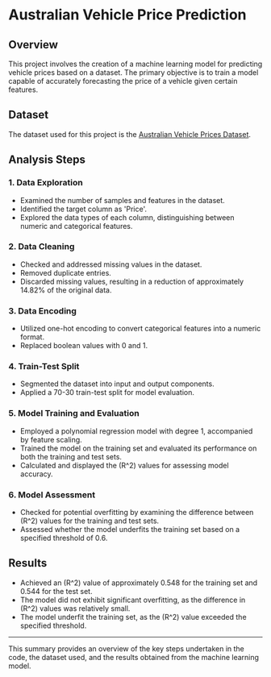 # Australian Vehicle Price Prediction

## Overview
This project involves the creation of a machine learning model for predicting vehicle prices based on a dataset. The primary objective is to train a model capable of accurately forecasting the price of a vehicle given certain features.

## Dataset
The dataset used for this project is the [Australian Vehicle Prices Dataset](https://www.kaggle.com/datasets/nelgiriyewithana/australian-vehicle-prices/).

## Analysis Steps

### 1. Data Exploration
- Examined the number of samples and features in the dataset.
- Identified the target column as 'Price'.
- Explored the data types of each column, distinguishing between numeric and categorical features.

### 2. Data Cleaning
- Checked and addressed missing values in the dataset.
- Removed duplicate entries.
- Discarded missing values, resulting in a reduction of approximately 14.82% of the original data.

### 3. Data Encoding
- Utilized one-hot encoding to convert categorical features into a numeric format.
- Replaced boolean values with 0 and 1.

### 4. Train-Test Split
- Segmented the dataset into input and output components.
- Applied a 70-30 train-test split for model evaluation.

### 5. Model Training and Evaluation
- Employed a polynomial regression model with degree 1, accompanied by feature scaling.
- Trained the model on the training set and evaluated its performance on both the training and test sets.
- Calculated and displayed the \(R^2\) values for assessing model accuracy.

### 6. Model Assessment
- Checked for potential overfitting by examining the difference between \(R^2\) values for the training and test sets.
- Assessed whether the model underfits the training set based on a specified threshold of 0.6.

## Results
- Achieved an \(R^2\) value of approximately 0.548 for the training set and 0.544 for the test set.
- The model did not exhibit significant overfitting, as the difference in \(R^2\) values was relatively small.
- The model  underfit the training set, as the \(R^2\) value exceeded the specified threshold.

---

This summary provides an overview of the key steps undertaken in the code, the dataset used, and the results obtained from the machine learning model.
